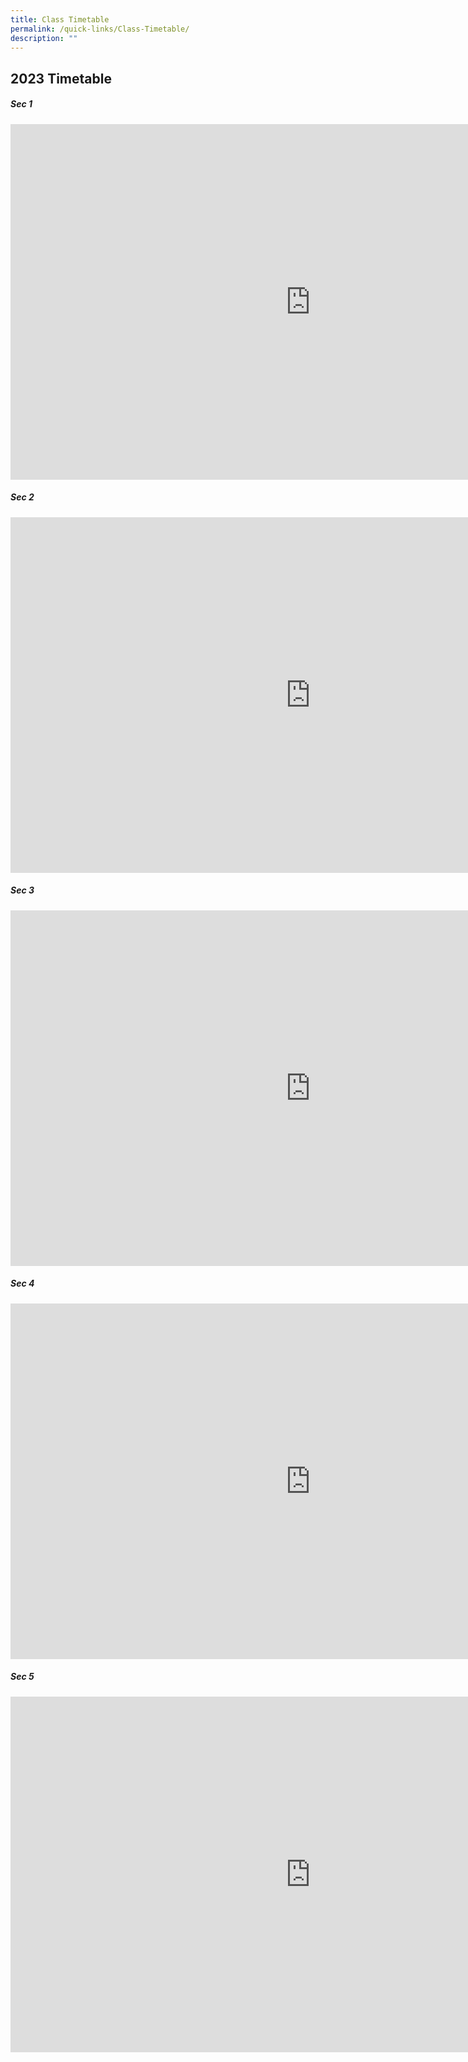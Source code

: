```yaml
---
title: Class Timetable
permalink: /quick-links/Class-Timetable/
description: ""
---
```

2023 Timetable
---------------------

##### Sec 1

<iframe allowfullscreen="true" height="569" width="960" frameborder="0" src="https://docs.google.com/presentation/d/e/2PACX-1vSg6_OHQK-2vXEzom_dP8F4z8IqUEx-dF1FGjqjGlj-WyW5Ezwj8fXeH-7Uqa5YQl-Ew3uAT1kgFHiT/embed?start=false&amp;loop=false&amp;delayms=60000"></iframe>

##### Sec 2

<iframe allowfullscreen="true" height="569" width="960" frameborder="0" src="https://docs.google.com/presentation/d/e/2PACX-1vScrv_giP-T4baPvGiw6wvva9kQlz5C055nsj37FCve7HrMkKAK5iFZY7tKnzADwYfGAuRxESRZ12L7/embed?start=false&amp;loop=false&amp;delayms=60000"></iframe>

##### Sec 3

<iframe allowfullscreen="true" height="569" width="960" frameborder="0" src="https://docs.google.com/presentation/d/e/2PACX-1vSgkNbn70840zhr5RryZgxUaGoj1BJx6MKg2iSntaWaJ3YmBpZe1IKqoh_BUIgRTRV-8C7kS8XOvyBu/embed?start=false&amp;loop=false&amp;delayms=60000"></iframe>

##### Sec 4

<iframe allowfullscreen="true" height="569" width="960" frameborder="0" src="https://docs.google.com/presentation/d/e/2PACX-1vQ0Fq00p5l3pFi0EjX2b1MGLvxl91FPoy49aqcOCSTFZDlhHmJBJ18MJs3HjLH1imaidHGf5naTHPOU/embed?start=false&amp;loop=false&amp;delayms=60000"></iframe>

##### Sec 5

<iframe allowfullscreen="true" height="569" width="960" frameborder="0" src="https://docs.google.com/presentation/d/e/2PACX-1vTpndVOaPa6umojrCohViVG-iHCxElOfCsev9jiG1FRDn7RBaIbB9nk_hCEyXRq9EG3jxzUjurj507I/embed?start=false&amp;loop=false&amp;delayms=60000"></iframe>